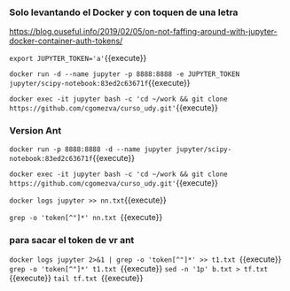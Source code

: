 ### Solo levantando el Docker y con toquen de una letra

https://blog.ouseful.info/2019/02/05/on-not-faffing-around-with-jupyter-docker-container-auth-tokens/

`export JUPYTER_TOKEN='a'`{{execute}}

`docker run -d --name jupyter -p 8888:8888 -e JUPYTER_TOKEN jupyter/scipy-notebook:83ed2c63671f`{{execute}}

`docker exec -it jupyter bash -c 'cd ~/work && git clone https://github.com/cgomezva/curso_udy.git'`{{execute}}

### Version Ant
`docker run -p 8888:8888 -d --name jupyter jupyter/scipy-notebook:83ed2c63671f`{{execute}}

`docker exec -it jupyter bash -c 'cd ~/work && git clone https://github.com/cgomezva/curso_udy.git'`{{execute}}

`docker logs jupyter >> nn.txt`{{execute}}

`grep -o 'token[^"]*' nn.txt `{{execute}}

### para sacar el token de vr ant

`docker logs jupyter 2>&1 | grep -o 'token[^"]*' >> t1.txt `{{execute}}
`grep -o 'token[^"]*' t1.txt `{{execute}}
`sed -n '1p' b.txt > tf.txt `{{execute}}
`tail tf.txt `{{execute}}






